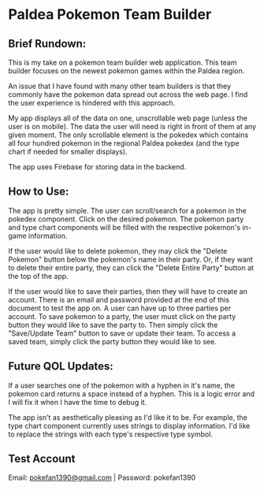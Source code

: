 # Paldea Pokemon Team Builder

## Brief Rundown:

This is my take on a pokemon team builder web application. This team builder focuses on the newest pokemon games within the Paldea region.

An issue that I have found with many other team builders is that they commonly have the pokemon data spread out across the web page. I find the user experience is hindered with this approach.

My app displays all of the data on one, unscrollable web page (unless the user is on mobile). The data the user will need is right in front of them at any given moment. The only scrollable element is the pokedex which contains all four hundred pokemon in the regional Paldea pokedex (and the type chart if needed for smaller displays).

The app uses Firebase for storing data in the backend.

## How to Use:

The app is pretty simple. The user can scroll/search for a pokemon in the pokedex component. Click on the desired pokemon. The pokemon party and type chart components will be filled with the respective pokemon's in-game information.

If the user would like to delete pokemon, they may click the "Delete Pokemon" button below the pokemon's name in their party. Or, if they want to delete their entire party, they can click the "Delete Entire Party" button at the top of the app.

If the user would like to save their parties, then they will have to create an account. There is an email and password provided at the end of this document to test the app on. A user can have up to three parties per account. To save pokemon to a party, the user must click on the party button they would like to save the party to. Then simply click the "Save/Update Team" button to save or update their team. To access a saved team, simply click the party button they would like to see. 

## Future QOL Updates: 

If a user searches one of the pokemon with a hyphen in it's name, the pokemon card returns a space instead of a hyphen. This is a logic error and I will fix it when I have the time to debug it.

The app isn't as aesthetically pleasing as I'd like it to be. For example, the type chart component currently uses strings to display information. I'd like to replace the strings with each type's respective type symbol.

## Test Account
Email: pokefan1390@gmail.com | Password: pokefan1390
